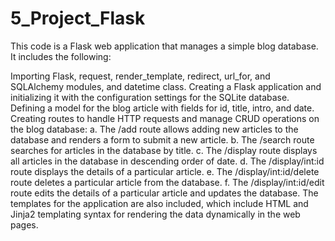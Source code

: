 # 5_Project_Flask

This code is a Flask web application that manages a simple blog database. It includes the following:

Importing Flask, request, render_template, redirect, url_for, and SQLAlchemy modules, and datetime class.
Creating a Flask application and initializing it with the configuration settings for the SQLite database.
Defining a model for the blog article with fields for id, title, intro, and date.
Creating routes to handle HTTP requests and manage CRUD operations on the blog database:
a. The /add route allows adding new articles to the database and renders a form to submit a new article.
b. The /search route searches for articles in the database by title.
c. The /display route displays all articles in the database in descending order of date.
d. The /display/int:id route displays the details of a particular article.
e. The /display/int:id/delete route deletes a particular article from the database.
f. The /display/int:id/edit route edits the details of a particular article and updates the database.
The templates for the application are also included, which include HTML and Jinja2 templating syntax for rendering the data dynamically in the web pages.
